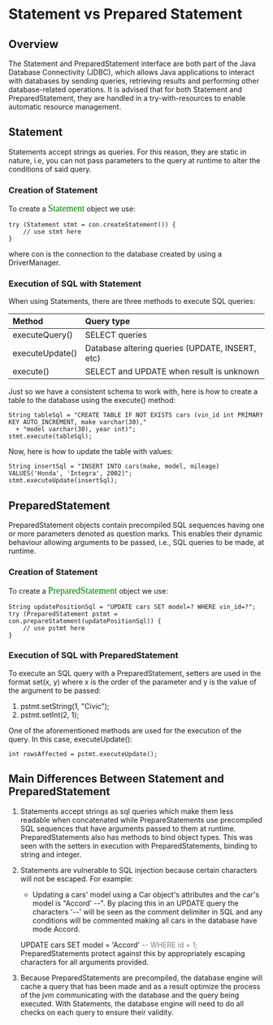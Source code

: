 # Statement vs Prepared Statement

## Overview
The Statement and PreparedStatement interface are both part of the Java Database Connectivity (JDBC), 
which allows Java applications to interact with databases by sending queries, retrieving results and performing
other database-related operations.
It is advised that for both Statement and PreparedStatement, they are handled in a try-with-resources to enable 
automatic resource management.

## Statement
Statements accept strings as queries. For this reason, they are static in nature, i.e, you can not pass parameters to
the query at runtime to alter the conditions of said query. 

### Creation of Statement
To create a <span style="color: green; font-family: Times New Roman; font-size: 18px;">Statement</span> object we use:

````
try (Statement stmt = con.createStatement()) {
    // use stmt here
}
````
where con is the connection to the database created by using a DriverManager.

### Execution of SQL with Statement
When using Statements, there are three methods to execute SQL queries:

| Method          | Query type                                      |
|:----------------|:------------------------------------------------|
| executeQuery()  | SELECT queries                                  |
| executeUpdate() | Database altering queries (UPDATE, INSERT, etc) |
| execute()       | SELECT and UPDATE when result is unknown        |

Just so we have a consistent schema to work with, here is how to create a table to the database using the 
execute() method:
````
String tableSql = "CREATE TABLE IF NOT EXISTS cars (vin_id int PRIMARY KEY AUTO_INCREMENT, make varchar(30),"
  + "model varchar(30), year int)";
stmt.execute(tableSql);
````

Now, here is how to update the table with values:
````
String insertSql = "INSERT INTO cars(make, model, mileage) VALUES('Honda', 'Integra', 2002)";
stmt.executeUpdate(insertSql);
````

## PreparedStatement

PreparedStatement objects contain precompiled SQL sequences having one or more parameters denoted as question marks.
This enables their dynamic behaviour allowing arguments to be passed, i.e., SQL queries to be made, at runtime.

### Creation of Statement
To create a <span style="color: green; font-family: Times New Roman; font-size: 18px;">PreparedStatement</span> object we use:
````
String updatePositionSql = "UPDATE cars SET model=? WHERE vin_id=?";
try (PreparedStatement pstmt = con.prepareStatement(updatePositionSql)) {
    // use pstmt here
}
````

### Execution of SQL with PreparedStatement
To execute an SQL query with a PreparedStatement, setters are used in the format set(x, y) where x is the order of the parameter
and y is the value of the argument to be passed:
1. pstmt.setString(1, "Civic");
2. pstmt.setInt(2, 1);

One of the aforementioned methods are used for the execution of the query. In this case, executeUpdate():
````
int rowsAffected = pstmt.executeUpdate();
````

## Main Differences Between Statement and PreparedStatement

1. Statements accept strings as sql queries which make them less readable when concatenated while PrepareStatements use 
precompiled SQL sequences that have arguments passed to them at runtime. PreparedStatements also has methods to bind
object types. This was seen with the setters in execution with PreparedStatements, binding to string and integer.
2. Statements are vulnerable to SQL injection because certain characters will not be escaped. For example:
   - Updating a cars' model using a Car object's attributes and the car's model is "Accord' --". By placing this in 
   an UPDATE query the characters '--' will be seen as the comment delimiter in SQL and any conditions will be commented
   making all cars in the database have mode Accord.
   
   UPDATE cars SET model = 'Accord' <span style="color: grey;"> -- WHERE id = 1;</span>
PreparedStatements protect against this by appropriately escaping characters for all arguments provided.
3. Because PreparedStatements are precompiled, the database engine will cache a query that has been made and as a result
optimize the process of the jvm communicating with the database and the query being executed. With Statements, the database engine
will need to do all checks on each query to ensure their validity.
